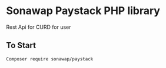 # Sonawap Paystack PHP library
Rest Api for CURD for user

## To Start 

```bash
Composer require sonawap/paystack
```
